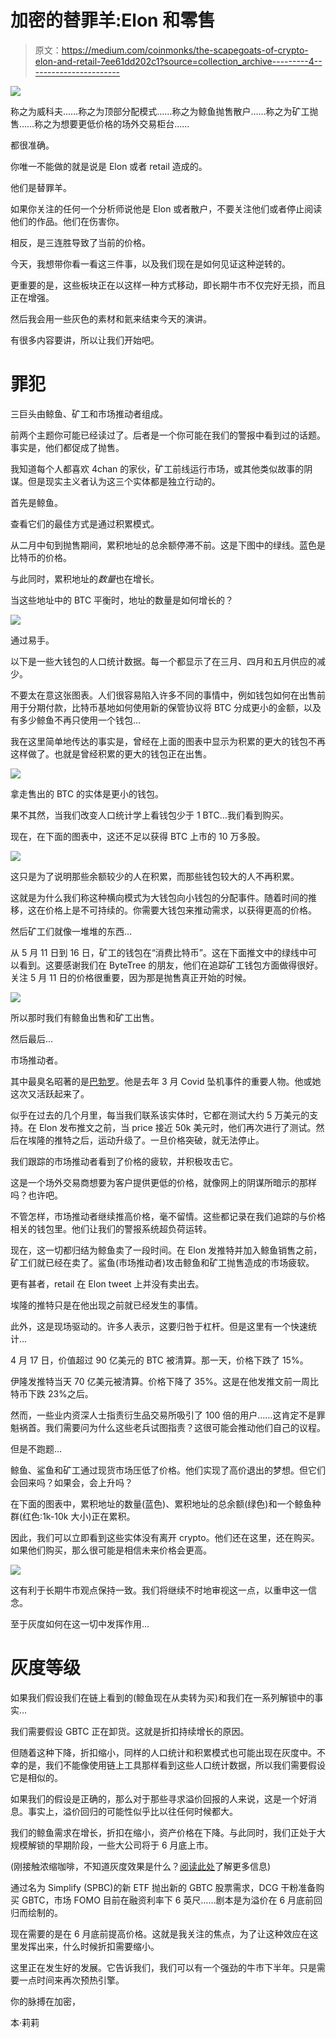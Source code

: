 # 加密的替罪羊:Elon 和零售

> 原文：<https://medium.com/coinmonks/the-scapegoats-of-crypto-elon-and-retail-7ee61dd202c1?source=collection_archive---------4----------------------->

![](img/0eb50edb1383f71f56ec26ff682780fa.png)

称之为威科夫……称之为顶部分配模式……称之为鲸鱼抛售散户……称之为矿工抛售……称之为想要更低价格的场外交易柜台……

都很准确。

你唯一不能做的就是说是 Elon 或者 retail 造成的。

他们是替罪羊。

如果你关注的任何一个分析师说他是 Elon 或者散户，不要关注他们或者停止阅读他们的作品。他们在伤害你。

相反，是三连胜导致了当前的价格。

今天，我想带你看一看这三件事，以及我们现在是如何见证这种逆转的。

更重要的是，这些板块正在以这样一种方式移动，即长期牛市不仅完好无损，而且正在增强。

然后我会用一些灰色的素材和氦来结束今天的演讲。

有很多内容要讲，所以让我们开始吧。

# 罪犯

三巨头由鲸鱼、矿工和市场推动者组成。

前两个主题你可能已经读过了。后者是一个你可能在我们的警报中看到过的话题。事实是，他们都促成了抛售。

我知道每个人都喜欢 4chan 的家伙，矿工前线运行市场，或其他类似故事的阴谋。但是现实主义者认为这三个实体都是独立行动的。

首先是鲸鱼。

查看它们的最佳方式是通过积累模式。

从二月中旬到抛售期间，累积地址的总余额停滞不前。这是下图中的绿线。蓝色是比特币的价格。

与此同时，累积地址的*数量*也在增长。

当这些地址中的 BTC 平衡时，地址的数量是如何增长的？

![](img/11bb0f54eeec0e63ffd907e7b72dd9ba.png)

通过易手。

以下是一些大钱包的人口统计数据。每一个都显示了在三月、四月和五月供应的减少。

不要太在意这张图表。人们很容易陷入许多不同的事情中，例如钱包如何在出售前用于分期付款，比特币基地如何使用新的保管协议将 BTC 分成更小的金额，以及有多少鲸鱼不再只使用一个钱包…

我在这里简单地传达的事实是，曾经在上面的图表中显示为积累的更大的钱包不再这样做了。也就是曾经积累的更大的钱包正在出售。

![](img/ff49e6a9636bbac4c5e8b1e3af653fbe.png)

拿走售出的 BTC 的实体是更小的钱包。

果不其然，当我们改变人口统计学上看钱包少于 1 BTC…我们看到购买。

现在，在下面的图表中，这还不足以获得 BTC 上市的 10 万多股。

![](img/d365337ae376fb26c7310aa747f47eac.png)

这只是为了说明那些余额较少的人在积累，而那些钱包较大的人不再积累。

这就是为什么我们称这种横向模式为大钱包向小钱包的分配事件。随着时间的推移，这在价格上是不可持续的。你需要大钱包来推动需求，以获得更高的价格。

然后矿工们就像一堆堆的东西…

从 5 月 11 日到 16 日，矿工的钱包在“消费比特币”。这在下面推文中的绿线中可以看到。这要感谢我们在 ByteTree 的朋友，他们在追踪矿工钱包方面做得很好。关注 5 月 11 日的价格很重要，因为那是抛售真正开始的时候。

![](img/b47f4209346f827d0f9bef39088403f6.png)

所以那时我们有鲸鱼出售和矿工出售。

然后最后…

市场推动者。

其中最臭名昭著的是[巴勃罗](https://jarvislabs.substack.com/p/who-crashed-the-market)。他是去年 3 月 Covid 坠机事件的重要人物。他或她这次又活跃起来了。

似乎在过去的几个月里，每当我们联系该实体时，它都在测试大约 5 万美元的支持。在 Elon 发布推文之前，当 price 接近 50k 美元时，他们再次进行了测试。然后在埃隆的推特之后，运动升级了。一旦价格突破，就无法停止。

我们跟踪的市场推动者看到了价格的疲软，并积极攻击它。

这是一个场外交易商想要为客户提供更低的价格，就像网上的阴谋所暗示的那样吗？也许吧。

不管怎样，市场推动者继续推高价格，毫不留情。这些都记录在我们追踪的与价格相关的钱包里。他们让我们的警报系统超负荷运转。

现在，这一切都归结为鲸鱼卖了一段时间。在 Elon 发推特并加入鲸鱼销售之前，矿工们就已经在卖了。鲨鱼(市场推动者)攻击鲸鱼和矿工抛售造成的市场疲软。

更有甚者，retail 在 Elon tweet 上并没有卖出去。

埃隆的推特只是在他出现之前就已经发生的事情。

此外，这是现场驱动的。许多人表示，这要归咎于杠杆。但是这里有一个快速统计…

4 月 17 日，价值超过 90 亿美元的 BTC 被清算。那一天，价格下跌了 15%。

伊隆发推特当天 70 亿美元被清算。价格下降了 35%。这是在他发推文前一周比特币下跌 23%之后。

然而，一些业内资深人士指责衍生品交易所吸引了 100 倍的用户……这肯定不是罪魁祸首。我们需要问为什么这些老兵试图指责？这很可能会推动他们自己的议程。

但是不跑题…

鲸鱼、鲨鱼和矿工通过现货市场压低了价格。他们实现了高价退出的梦想。但它们会回来吗？如果会，会上升吗？

在下面的图表中，累积地址的数量(蓝色)、累积地址的总余额(绿色)和一个鲸鱼种群(红色:1k-10k 大小)正在累积。

因此，我们可以立即看到这些实体没有离开 crypto。他们还在这里，还在购买。如果他们购买，那么很可能是相信未来价格会更高。

![](img/dd934c613e745abdca5c0be5da2b5792.png)

这有利于长期牛市观点保持一致。我们将继续不时地审视这一点，以重申这一信念。

至于灰度如何在这一切中发挥作用…

# 灰度等级

如果我们假设我们在链上看到的(鲸鱼现在从卖转为买)和我们在一系列解锁中的事实…

我们需要假设 GBTC 正在卸货。这就是折扣持续增长的原因。

但随着这种下降，折扣缩小，同样的人口统计和积累模式也可能出现在灰度中。不幸的是，我们不能像使用链上工具那样看到这些人口统计数据，所以我们需要假设它是相似的。

如果我们的假设是正确的，那么对于那些寻求溢价回报的人来说，这是一个好消息。事实上，溢价回归的可能性似乎比以往任何时候都大。

我们的鲸鱼需求在增长，折扣在缩小，资产价格在下降。与此同时，我们正处于大规模解锁的早期阶段，一些大公司将于 6 月底上市。

(刚接触浓缩咖啡，不知道灰度效果是什么？[阅读此处](https://jarvislabs.substack.com/p/the-grayscale-effect)了解更多信息)

通过名为 Simplify (SPBC)的新 ETF 抛出新的 GBTC 股票需求，DCG 干粉准备购买 GBTC，市场 FOMO 目前在融资利率下 6 英尺……剧本是为溢价在 6 月底前回归而绘制的。

现在需要的是在 6 月底前提高价格。这就是我关注的焦点，为了让这种效应在这里发挥出来，什么时候折扣需要缩小。

这里正在发生好的发展。它告诉我们，我们可以有一个强劲的牛市下半年。只是需要一点时间来再次预热引擎。

你的脉搏在加密，

本·莉莉